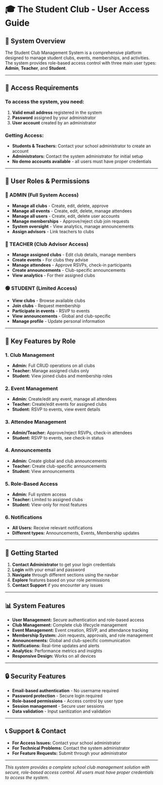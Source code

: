 # 🎓 **The Student Club - User Access Guide**

## 🚀 **System Overview**

The Student Club Management System is a comprehensive platform designed to manage student clubs, events, memberships, and activities. The system provides role-based access control with three main user types: **Admin**, **Teacher**, and **Student**.

---

## 🔐 **Access Requirements**

### **To access the system, you need:**
1. **Valid email address** registered in the system
2. **Password** assigned by your administrator
3. **User account** created by an administrator

### **Getting Access:**
- **Students & Teachers:** Contact your school administrator to create an account
- **Administrators:** Contact the system administrator for initial setup
- **No demo accounts available** - all users must have proper credentials

---

## 👥 **User Roles & Permissions**

### **🔴 ADMIN (Full System Access)**
- **Manage all clubs** - Create, edit, delete, approve
- **Manage all events** - Create, edit, delete, manage attendees
- **Manage all users** - Create, edit, delete user accounts
- **Manage memberships** - Approve/reject club join requests
- **System oversight** - View analytics, manage announcements
- **Assign advisors** - Link teachers to clubs

### **🔵 TEACHER (Club Advisor Access)**
- **Manage assigned clubs** - Edit club details, manage members
- **Create events** - For clubs they advise
- **Manage attendees** - Approve RSVPs, check-in participants
- **Create announcements** - Club-specific announcements
- **View analytics** - For their assigned clubs

### **🟢 STUDENT (Limited Access)**
- **View clubs** - Browse available clubs
- **Join clubs** - Request membership
- **Participate in events** - RSVP to events
- **View announcements** - Global and club-specific
- **Manage profile** - Update personal information

---

## 🎯 **Key Features by Role**

### **1. Club Management**
- **Admin:** Full CRUD operations on all clubs
- **Teacher:** Manage assigned clubs only
- **Student:** View joined clubs and membership roles

### **2. Event Management**
- **Admin:** Create/edit any event, manage all attendees
- **Teacher:** Create/edit events for assigned clubs
- **Student:** RSVP to events, view event details

### **3. Attendee Management**
- **Admin/Teacher:** Approve/reject RSVPs, check-in attendees
- **Student:** RSVP to events, see check-in status

### **4. Announcements**
- **Admin:** Create global and club announcements
- **Teacher:** Create club-specific announcements
- **Student:** View announcements

### **5. Role-Based Access**
- **Admin:** Full system access
- **Teacher:** Limited to assigned clubs
- **Student:** View-only for most features

### **6. Notifications**
- **All Users:** Receive relevant notifications
- **Different types:** Announcements, Events, Membership updates

---

## 🚀 **Getting Started**

1. **Contact Administrator** to get your login credentials
2. **Login** with your email and password
3. **Navigate** through different sections using the navbar
4. **Explore** features based on your role permissions
5. **Contact Support** if you encounter any issues

---

## 📊 **System Features**

- **User Management:** Secure authentication and role-based access
- **Club Management:** Complete club lifecycle management
- **Event Management:** Event creation, RSVP, and attendance tracking
- **Membership System:** Join requests, approvals, and role management
- **Announcements:** Global and club-specific communication
- **Notifications:** Real-time updates and alerts
- **Analytics:** Performance metrics and insights
- **Responsive Design:** Works on all devices

---

## 🔒 **Security Features**

- **Email-based authentication** - No username required
- **Password protection** - Secure login required
- **Role-based permissions** - Access control by user type
- **Session management** - Secure user sessions
- **Data validation** - Input sanitization and validation

---

## 📞 **Support & Contact**

- **For Access Issues:** Contact your school administrator
- **For Technical Problems:** Contact the system administrator
- **For Feature Requests:** Submit through your administrator

---

*This system provides a complete school club management solution with secure, role-based access control. All users must have proper credentials to access the system.*
